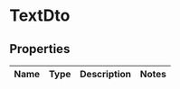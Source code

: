 # TextDto

## Properties
Name | Type | Description | Notes
------------ | ------------- | ------------- | -------------
